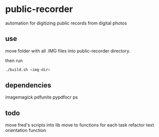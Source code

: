 # public-recorder
automation for digitizing public records from digital photos

## use
move folder with all .IMG files into public-recorder directory.

then run
```bash
./build.sh <img-dir>
```


## dependencies
imagemagick
pdfunite
pypdfocr
ps

## todo
move fred's scripts into lib
move to functions for each task
refactor text orientation function
